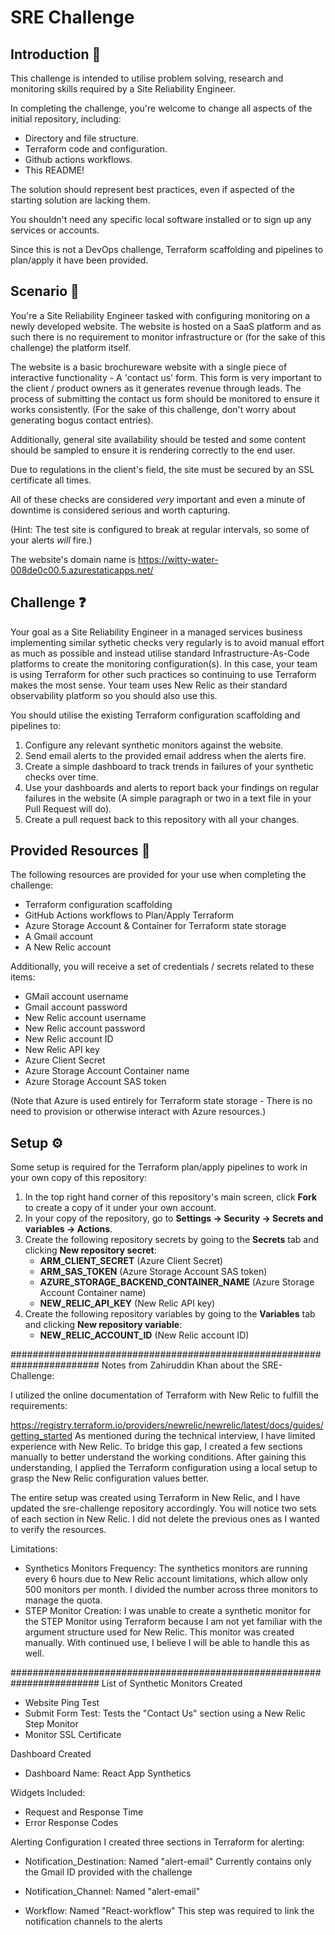 # SRE Challenge

## Introduction :wave:

This challenge is intended to utilise problem solving, research and monitoring skills required by a Site Reliability Engineer.

In completing the challenge, you're welcome to change all aspects of the initial repository, including:
* Directory and file structure.
* Terraform code and configuration.
* Github actions workflows.
* This README!

The solution should represent best practices, even if aspected of the starting solution are lacking them.

You shouldn't need any specific local software installed or to sign up any services or accounts.

Since this is not a DevOps challenge, Terraform scaffolding and pipelines to plan/apply it have been provided.

## Scenario :blue_book:

You're a Site Reliability Engineer tasked with configuring monitoring on a newly developed website. The website is hosted on a SaaS platform and as such there is no requirement to monitor infrastructure or (for the sake of this challenge) the platform itself.

The website is a basic brochureware website with a single piece of interactive functionality - A 'contact us' form. This form is very important to the client / product owners as it generates revenue through leads. The process of submitting the contact us form should be monitored to ensure it works consistently. (For the sake of this challenge, don't worry about generating bogus contact entries).

Additionally, general site availability should be tested and some content should be sampled to ensure it is rendering correctly to the end user.

Due to regulations in the client's field, the site must be secured by an SSL certificate all times.

All of these checks are considered *very* important and even a minute of downtime is considered serious and worth capturing.

(Hint: The test site is configured to break at regular intervals, so some of your alerts *will* fire.)

The website's domain name is https://witty-water-008de0c00.5.azurestaticapps.net/

## Challenge :question:

Your goal as a Site Reliability Engineer in a managed services business implementing similar sythetic checks very regularly is to avoid manual effort as much as possible and instead utilise standard Infrastructure-As-Code platforms to create the monitoring configuration(s). In this case, your team is using Terraform for other such practices so continuing to use Terraform makes the most sense. Your team uses New Relic as their standard observability platform so you should also use this.

You should utilise the existing Terraform configuration scaffolding and pipelines to:

1. Configure any relevant synthetic monitors against the website.
2. Send email alerts to the provided email address when the alerts fire.
3. Create a simple dashboard to track trends in failures of your synthetic checks over time.
4. Use your dashboards and alerts to report back your findings on regular failures in the website (A simple paragraph or two in a text file in your Pull Request will do).
5. Create a pull request back to this repository with all your changes.

## Provided Resources :toolbox:

The following resources are provided for your use when completing the challenge:

* Terraform configuration scaffolding
* GitHub Actions workflows to Plan/Apply Terraform
* Azure Storage Account & Container for Terraform state storage
* A Gmail account
* A New Relic account

Additionally, you will receive a set of credentials / secrets related to these items:

* GMail account username
* Gmail account password
* New Relic account username
* New Relic account password
* New Relic account ID
* New Relic API key
* Azure Client Secret
* Azure Storage Account Container name
* Azure Storage Account SAS token

(Note that Azure is used entirely for Terraform state storage - There is no need to provision or otherwise interact with Azure resources.)

## Setup :gear:

Some setup is required for the Terraform plan/apply pipelines to work in your own copy of this repository:

1. In the top right hand corner of this repository's main screen, click **Fork** to create a copy of it under your own account.
2. In your copy of the repository, go to **Settings -> Security -> Secrets and variables -> Actions**.
3. Create the following repository secrets by going to the **Secrets** tab and clicking **New repository secret**:
    * **ARM_CLIENT_SECRET** (Azure Client Secret)
    * **ARM_SAS_TOKEN** (Azure Storage Account SAS token)
    * **AZURE_STORAGE_BACKEND_CONTAINER_NAME** (Azure Storage Account Container name)
    * **NEW_RELIC_API_KEY** (New Relic API key)
4. Create the following repository variables by going to the **Variables** tab and clicking **New repository variable**:
    * **NEW_RELIC_ACCOUNT_ID** (New Relic account ID)

########################################################################
Notes from Zahiruddin Khan about the SRE-Challenge:

I utilized the online documentation of Terraform with New Relic to fulfill the requirements:

https://registry.terraform.io/providers/newrelic/newrelic/latest/docs/guides/getting_started
As mentioned during the technical interview, I have limited experience with New Relic. To bridge this gap, I created a few sections manually to better understand the working conditions. After gaining this understanding, I applied the Terraform configuration using a local setup to grasp the New Relic configuration values better.

The entire setup was created using Terraform in New Relic, and I have updated the sre-challenge repository accordingly. You will notice two sets of each section in New Relic. I did not delete the previous ones as I wanted to verify the resources.

Limitations:
- Synthetics Monitors Frequency: The synthetics monitors are running every 6 hours due to New Relic account limitations, which allow only 500 monitors per month. I divided the number across three monitors to manage the quota.
- STEP Monitor Creation: I was unable to create a synthetic monitor for the STEP Monitor using Terraform because I am not yet familiar with the argument structure used for New Relic. This monitor was created manually. With continued use, I believe I will be able to handle this as well.

########################################################################
List of Synthetic Monitors Created
- Website Ping Test
- Submit Form Test: Tests the "Contact Us" section using a New Relic Step Monitor
- Monitor SSL Certificate

Dashboard Created
- Dashboard Name: React App Synthetics

Widgets Included:
- Request and Response Time
- Error Response Codes

Alerting Configuration
I created three sections in Terraform for alerting:

- Notification_Destination: Named "alert-email"
Currently contains only the Gmail ID provided with the challenge
- Notification_Channel: Named "alert-email"

- Workflow: Named "React-workflow"
This step was required to link the notification channels to the alerts